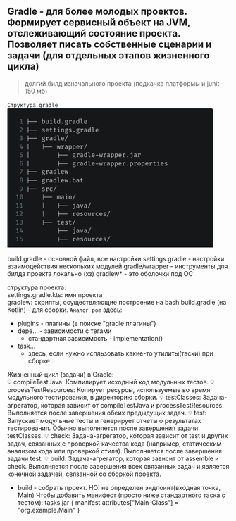 
## Gradle - для более молодых проектов. Формирует сервисный объект на JVM, отслеживающий состояние проекта. Позволяет писать собственные сценарии и задачи (для отдельных этапов жизненного цикла)

> долгий билд изначального проекта (подкачка платформы и junit 150 мб)

`Структура gradle`
![структура gradle](/images/gradle_structure.png)

build.gradle - основной файл, все настройки
settings.gradle - настройки взаимодействия нескольких модулей
gradle/wrapper - инструменты для билда проекта локально (хз)
gradlew* - это оболочки под ОС

структура проекта:  
settings.gradle.kts: имя проекта  
gradlew: скрипты, осуществляющие построение на bash
build.gradle (на Kotlin) - для сборки. `Аналог pom`
здесь:
* plugins - плагины (в поиске "gradle плагины")
* depe... - зависимости с тегами
  * стандартная зависимость - implementation()
* task...
  * здесь, если нужно испльзовать какие-то утилиты(таски) при сборке

Жизненный цикл (задачи) в Gradle:  
💡 compileTestJava: Компилирует исходный код модульных тестов.
💡 processTestResources: Копирует ресурсы, используемые во время модульного тестирования,
в директорию сборки.
💡 testClasses: Задача-агрегатор, которая зависит от compileTestJava и processTestResources.
Выполняется после завершения обеих предыдущих задач.
💡 test: Запускает модульные тесты и генерирует отчеты о результатах тестирования.
Обычно выполняется после завершения задачи testClasses.
💡 check: Задача-агрегатор, которая зависит от test и других задач, связанных с проверкой качества кода
(например, статическим анализом кода или проверкой стиля). Выполняется после завершения задачи test.
💡 build: Задача-агрегатор, которая зависит от assemble и check. Выполняется после завершения всех
связанных задач и является конечной задачей, связанной со сборкой проекта.
* build - собрать проект. НО! не определен эндпоинт(входная точка, Main)
Чтобы добавить манифест (просто ниже стандартного таска с тестом):
tasks.jar {
    manifest.attributes["Main-Class"] = "org.example.Main"
}
